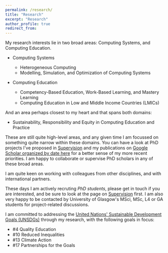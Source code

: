 ```yaml
---
permalink: /research/
title: "Research"
excerpt: "Research"
author_profile: true
redirect_from: 
---
```


My research interests lie in two broad areas: Computing Systems, and Computing Education. 

+ Computing Systems 
   + Heterogeneous Computing
   + Modelling, Simulation, and Optimization of Computing Systems

+ Computing Education
  + Competency-Based Education, Work-Based Learning, and Mastery Learning
  + Computing Education in Low and Middle Income Countries (LMICs)

And an area perhaps closest to my heart and that spans both domains:
+ Sustainability, Responsibility and Equity in Computing Education and Practice

These are still quite high-level areas, and any given time I am focussed on something quite narrow within these domains. You can have a look at PhD projects I've proposed in [Supervision](supervision.md) and my publications on [Google Scholar organized by date here](https://scholar.google.com/citations?hl=en&user=kSwo6DcAAAAJ&view_op=list_works&sortby=pubdate) for a better sense of my more recent priorities. I am happy to collaborate or supervise PhD scholars in any of these broad areas. 

I am quite keen on working with colleagues from other disciplines, and with international partners. 
  
These days I am actively recruting *PhD students*, please get in touch if you are interested, and be sure to look at the page on [Supervision](supervision.md) first. I am also very happy to be contacted by University of Glasgow's MSci, MSc, L4 or GA students for project-related discussions. 

I am committed to addressing the [United Nations' Sustainable Development Goals (UNSDGs)](https://sdgs.un.org/goals) through my research, with the following goals in focus:
+ #4 Quality Education
+ #10 Reduced Inequalities
+ #13 Climate Action
+ #17 Partnerships for the Goals



<!---
=====================================================
COMMENTED OUT CONTENT
=====================================================
My research interests lie in two broad areas: Computer Systems and Computing Education. More specifically:

+ Computer Systems 
   + Heterogeneous, high-performance computing (HHPC)
   + Low-Carbon and Sustainable computing
   + High-level and accessible programming flows for FPGAs and GPUs, specially for Scientific Computing
   + Performance end energy optimization of scientific models and machine learning 
   + Performance and energy optimization of system software and database management systems

+ Computing Education
  + Competency-based learning and mastery learning
  + Reflective learning
  + Teaching foundational courses in computing
  + Computing and software engineering education for low and middle income countries (LMICs)
  + Use of AI in education
  
-->